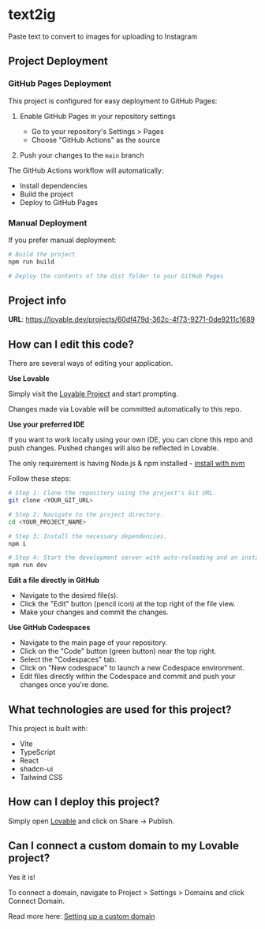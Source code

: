# text2ig
Paste text to convert to images for uploading to Instagram

## Project Deployment

### GitHub Pages Deployment

This project is configured for easy deployment to GitHub Pages:

1. Enable GitHub Pages in your repository settings
   - Go to your repository's Settings > Pages
   - Choose "GitHub Actions" as the source

2. Push your changes to the `main` branch

The GitHub Actions workflow will automatically:
- Install dependencies
- Build the project
- Deploy to GitHub Pages

### Manual Deployment

If you prefer manual deployment:

```sh
# Build the project
npm run build

# Deploy the contents of the dist folder to your GitHub Pages
```

## Project info

**URL**: https://lovable.dev/projects/60df479d-362c-4f73-9271-0de9211c1689

## How can I edit this code?

There are several ways of editing your application.

**Use Lovable**

Simply visit the [Lovable Project](https://lovable.dev/projects/60df479d-362c-4f73-9271-0de9211c1689) and start prompting.

Changes made via Lovable will be committed automatically to this repo.

**Use your preferred IDE**

If you want to work locally using your own IDE, you can clone this repo and push changes. Pushed changes will also be reflected in Lovable.

The only requirement is having Node.js & npm installed - [install with nvm](https://github.com/nvm-sh/nvm#installing-and-updating)

Follow these steps:

```sh
# Step 1: Clone the repository using the project's Git URL.
git clone <YOUR_GIT_URL>

# Step 2: Navigate to the project directory.
cd <YOUR_PROJECT_NAME>

# Step 3: Install the necessary dependencies.
npm i

# Step 4: Start the development server with auto-reloading and an instant preview.
npm run dev
```

**Edit a file directly in GitHub**

- Navigate to the desired file(s).
- Click the "Edit" button (pencil icon) at the top right of the file view.
- Make your changes and commit the changes.

**Use GitHub Codespaces**

- Navigate to the main page of your repository.
- Click on the "Code" button (green button) near the top right.
- Select the "Codespaces" tab.
- Click on "New codespace" to launch a new Codespace environment.
- Edit files directly within the Codespace and commit and push your changes once you're done.

## What technologies are used for this project?

This project is built with:

- Vite
- TypeScript
- React
- shadcn-ui
- Tailwind CSS

## How can I deploy this project?

Simply open [Lovable](https://lovable.dev/projects/60df479d-362c-4f73-9271-0de9211c1689) and click on Share -> Publish.

## Can I connect a custom domain to my Lovable project?

Yes it is!

To connect a domain, navigate to Project > Settings > Domains and click Connect Domain.

Read more here: [Setting up a custom domain](https://docs.lovable.dev/tips-tricks/custom-domain#step-by-step-guide)
